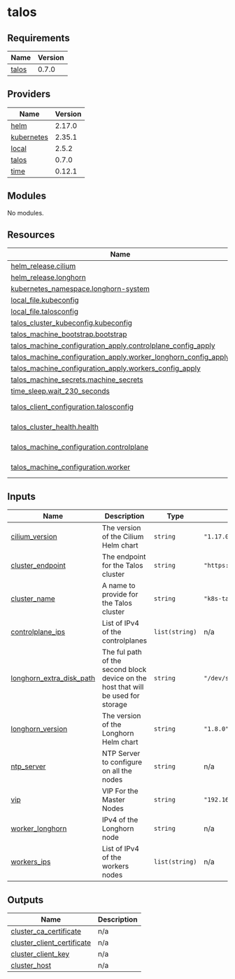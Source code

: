 # talos

<!-- BEGINNING OF PRE-COMMIT-TERRAFORM DOCS HOOK -->
## Requirements

| Name | Version |
|------|---------|
| <a name="requirement_talos"></a> [talos](#requirement\_talos) | 0.7.0 |

## Providers

| Name | Version |
|------|---------|
| <a name="provider_helm"></a> [helm](#provider\_helm) | 2.17.0 |
| <a name="provider_kubernetes"></a> [kubernetes](#provider\_kubernetes) | 2.35.1 |
| <a name="provider_local"></a> [local](#provider\_local) | 2.5.2 |
| <a name="provider_talos"></a> [talos](#provider\_talos) | 0.7.0 |
| <a name="provider_time"></a> [time](#provider\_time) | 0.12.1 |

## Modules

No modules.

## Resources

| Name | Type |
|------|------|
| [helm_release.cilium](https://registry.terraform.io/providers/hashicorp/helm/latest/docs/resources/release) | resource |
| [helm_release.longhorn](https://registry.terraform.io/providers/hashicorp/helm/latest/docs/resources/release) | resource |
| [kubernetes_namespace.longhorn-system](https://registry.terraform.io/providers/hashicorp/kubernetes/latest/docs/resources/namespace) | resource |
| [local_file.kubeconfig](https://registry.terraform.io/providers/hashicorp/local/latest/docs/resources/file) | resource |
| [local_file.talosconfig](https://registry.terraform.io/providers/hashicorp/local/latest/docs/resources/file) | resource |
| [talos_cluster_kubeconfig.kubeconfig](https://registry.terraform.io/providers/siderolabs/talos/0.7.0/docs/resources/cluster_kubeconfig) | resource |
| [talos_machine_bootstrap.bootstrap](https://registry.terraform.io/providers/siderolabs/talos/0.7.0/docs/resources/machine_bootstrap) | resource |
| [talos_machine_configuration_apply.controlplane_config_apply](https://registry.terraform.io/providers/siderolabs/talos/0.7.0/docs/resources/machine_configuration_apply) | resource |
| [talos_machine_configuration_apply.worker_longhorn_config_apply](https://registry.terraform.io/providers/siderolabs/talos/0.7.0/docs/resources/machine_configuration_apply) | resource |
| [talos_machine_configuration_apply.workers_config_apply](https://registry.terraform.io/providers/siderolabs/talos/0.7.0/docs/resources/machine_configuration_apply) | resource |
| [talos_machine_secrets.machine_secrets](https://registry.terraform.io/providers/siderolabs/talos/0.7.0/docs/resources/machine_secrets) | resource |
| [time_sleep.wait_230_seconds](https://registry.terraform.io/providers/hashicorp/time/latest/docs/resources/sleep) | resource |
| [talos_client_configuration.talosconfig](https://registry.terraform.io/providers/siderolabs/talos/0.7.0/docs/data-sources/client_configuration) | data source |
| [talos_cluster_health.health](https://registry.terraform.io/providers/siderolabs/talos/0.7.0/docs/data-sources/cluster_health) | data source |
| [talos_machine_configuration.controlplane](https://registry.terraform.io/providers/siderolabs/talos/0.7.0/docs/data-sources/machine_configuration) | data source |
| [talos_machine_configuration.worker](https://registry.terraform.io/providers/siderolabs/talos/0.7.0/docs/data-sources/machine_configuration) | data source |

## Inputs

| Name | Description | Type | Default | Required |
|------|-------------|------|---------|:--------:|
| <a name="input_cilium_version"></a> [cilium\_version](#input\_cilium\_version) | The version of the Cilium Helm chart | `string` | `"1.17.0"` | no |
| <a name="input_cluster_endpoint"></a> [cluster\_endpoint](#input\_cluster\_endpoint) | The endpoint for the Talos cluster | `string` | `"https://192.168.1.10:6443"` | no |
| <a name="input_cluster_name"></a> [cluster\_name](#input\_cluster\_name) | A name to provide for the Talos cluster | `string` | `"k8s-talos"` | no |
| <a name="input_controlplane_ips"></a> [controlplane\_ips](#input\_controlplane\_ips) | List of IPv4 of the controlplanes | `list(string)` | n/a | yes |
| <a name="input_longhorn_extra_disk_path"></a> [longhorn\_extra\_disk\_path](#input\_longhorn\_extra\_disk\_path) | The ful path of the second block device on the host that will be used for storage | `string` | `"/dev/sda"` | no |
| <a name="input_longhorn_version"></a> [longhorn\_version](#input\_longhorn\_version) | The version of the Longhorn Helm chart | `string` | `"1.8.0"` | no |
| <a name="input_ntp_server"></a> [ntp\_server](#input\_ntp\_server) | NTP Server to configure on all the nodes | `string` | n/a | yes |
| <a name="input_vip"></a> [vip](#input\_vip) | VIP For the Master Nodes | `string` | `"192.168.1.10"` | no |
| <a name="input_worker_longhorn"></a> [worker\_longhorn](#input\_worker\_longhorn) | IPv4 of the Longhorn node | `string` | n/a | yes |
| <a name="input_workers_ips"></a> [workers\_ips](#input\_workers\_ips) | List of IPv4 of the workers nodes | `list(string)` | n/a | yes |

## Outputs

| Name | Description |
|------|-------------|
| <a name="output_cluster_ca_certificate"></a> [cluster\_ca\_certificate](#output\_cluster\_ca\_certificate) | n/a |
| <a name="output_cluster_client_certificate"></a> [cluster\_client\_certificate](#output\_cluster\_client\_certificate) | n/a |
| <a name="output_cluster_client_key"></a> [cluster\_client\_key](#output\_cluster\_client\_key) | n/a |
| <a name="output_cluster_host"></a> [cluster\_host](#output\_cluster\_host) | n/a |
<!-- END OF PRE-COMMIT-TERRAFORM DOCS HOOK -->
